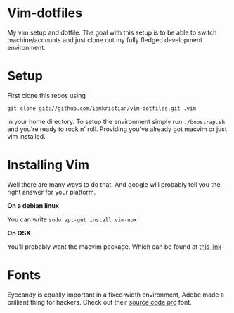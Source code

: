 Vim-dotfiles
============
My vim setup and dotfile. The goal with this setup is to be able to switch machine/accounts and just clone out my fully fledged development environment.

Setup
=====
First clone this repos using

```git clone git://github.com/iamkristian/vim-dotfiles.git .vim```

in your home directory.
To setup the environment simply run `./boostrap.sh` and you're ready to rock n' roll. Providing you've already got macvim or just vim installed.

Installing Vim
==============
Well there are many ways to do that. And google will probably tell you the right answer for your platform.

__On a debian linux__

You can write ```sudo apt-get install vim-nox```

__On OSX__ 

You'll probably want the macvim package. Which can be found at [this link](http://code.google.com/p/macvim/)

Fonts
=====
Eyecandy is equally important in a fixed width environment, Adobe made a brilliant thing for hackers. Check out their [source code pro](https://github.com/adobe/Source-Code-Pro) font.
